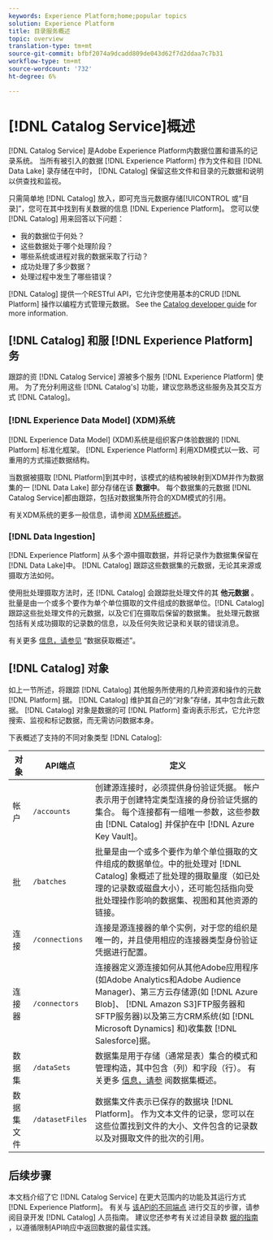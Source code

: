 ```yaml
---
keywords: Experience Platform;home;popular topics
solution: Experience Platform
title: 目录服务概述
topic: overview
translation-type: tm+mt
source-git-commit: bfbf2074a9dcadd809de043d62f7d2ddaa7c7b31
workflow-type: tm+mt
source-wordcount: '732'
ht-degree: 6%

---
```



# [!DNL Catalog Service]概述

[!DNL Catalog Service] 是Adobe Experience Platform内数据位置和谱系的记录系统。 当所有被引入的数据 [!DNL Experience Platform] 作为文件和目 [!DNL Data Lake] 录存储在中时， [!DNL Catalog] 保留这些文件和目录的元数据和说明以供查找和监视。

只需简单地 [!DNL Catalog] 放入，即可充当元数据存储[!UICONTROL 或“目录]”，您可在其中找到有关数据的信息 [!DNL Experience Platform]。 您可以使 [!DNL Catalog] 用来回答以下问题：

* 我的数据位于何处？
* 这些数据处于哪个处理阶段？
* 哪些系统或进程对我的数据采取了行动？
* 成功处理了多少数据？
* 处理过程中发生了哪些错误？

[!DNL Catalog] 提供一个RESTful API，它允许您使用基本的CRUD [!DNL Platform] 操作以编程方式管理元数据。 See the [Catalog developer guide](api/getting-started.md) for more information.

## [!DNL Catalog] 和服 [!DNL Experience Platform] 务

跟踪的资 [!DNL Catalog Service] 源被多个服务 [!DNL Experience Platform] 使用。 为了充分利用这些 [!DNL Catalog's] 功能，建议您熟悉这些服务及其交互方式 [!DNL Catalog]。

### [!DNL Experience Data Model] (XDM)系统

[!DNL Experience Data Model] (XDM)系统是组织客户体验数据的 [!DNL Platform] 标准化框架。 [!DNL Experience Platform] 利用XDM模式以一致、可重用的方式描述数据结构。

当数据被摄取 [!DNL Platform]到其中时，该模式的结构被映射到XDM并作为数据集的一 [!DNL Data Lake] 部分存储在该 **数据中**。 每个数据集的元数据 [!DNL Catalog Service]都由跟踪，包括对数据集所符合的XDM模式的引用。

有关XDM系统的更多一般信息，请参阅 [XDM系统概述](../xdm/home.md)。

### [!DNL Data Ingestion]

[!DNL Experience Platform] 从多个源中摄取数据，并将记录作为数据集保留在 [!DNL Data Lake]中。 [!DNL Catalog] 跟踪这些数据集的元数据，无论其来源或摄取方法如何。

使用批处理摄取方法时，还 [!DNL Catalog] 会跟踪批处理文件的其 **他元数据** 。 批量是由一个或多个要作为单个单位摄取的文件组成的数据单位。[!DNL Catalog] 跟踪这些批处理文件的元数据，以及它们在摄取后保留的数据集。 批处理元数据包括有关成功摄取的记录数的信息，以及任何失败记录和关联的错误消息。

有关更多 [信息，请参见](../ingestion/home.md) “数据获取概述”。

## [!DNL Catalog] 对象

如上一节所述，将跟踪 [!DNL Catalog] 其他服务所使用的几种资源和操作的元数 [!DNL Platform] 据。 [!DNL Catalog] 维护其自己的“对象”存储，其中包含此元数据。 [!DNL Catalog] 对象是数据的可 [!DNL Platform] 查询表示形式，它允许您搜索、监视和标记数据，而无需访问数据本身。

下表概述了支持的不同对象类型 [!DNL Catalog]:

| 对象 | API端点 | 定义 |
|---|---|---|
| 帐户 | `/accounts` | 创建源连接时，必须提供身份验证凭据。 帐户表示用于创建特定类型连接的身份验证凭据的集合。 每个连接都有一组唯一参数，这些参数由 [!DNL Catalog] 并保护在中 [!DNL Azure Key Vault]。 |
| 批 | `/batches` | 批量是由一个或多个要作为单个单位摄取的文件组成的数据单位。中的批处理对 [!DNL Catalog] 象概述了批处理的摄取量度（如已处理的记录数或磁盘大小），还可能包括指向受批处理操作影响的数据集、视图和其他资源的链接。 |
| 连接 | `/connections` | 连接是源连接器的单个实例，对于您的组织是唯一的，并且使用相应的连接器类型身份验证凭据进行配置。 |
| 连接器 | `/connectors` | 连接器定义源连接如何从其他Adobe应用程序(如Adobe Analytics和Adobe Audience Manager)、第三方云存储源(如 [!DNL Azure Blob]、 [!DNL Amazon S3]FTP服务器和SFTP服务器)以及第三方CRM系统(如 [!DNL Microsoft Dynamics] 和)收集数 [!DNL Salesforce]据。 |
| 数据集 | `/dataSets` | 数据集是用于存储（通常是表）集合的模式和管理构造，其中包含（列）和字段（行）。 有关更多 [信息，请参](./datasets/overview.md) 阅数据集概述。 |
| 数据集文件 | `/datasetFiles` | 数据集文件表示已保存的数据块 [!DNL Platform]。 作为文本文件的记录，您可以在这些位置找到文件的大小、文件包含的记录数以及对摄取文件的批次的引用。 |

## 后续步骤

本文档介绍了它 [!DNL Catalog Service] 在更大范围内的功能及其运行方式 [!DNL Experience Platform]。 有关与 [该API的不同端点](api/getting-started.md) 进行交互的步骤，请参阅目录开发 [!DNL Catalog] 人员指南。 建议您还参考有关过滤目录数 [据的指南](api/filter-data.md) ，以遵循限制API响应中返回数据的最佳实践。